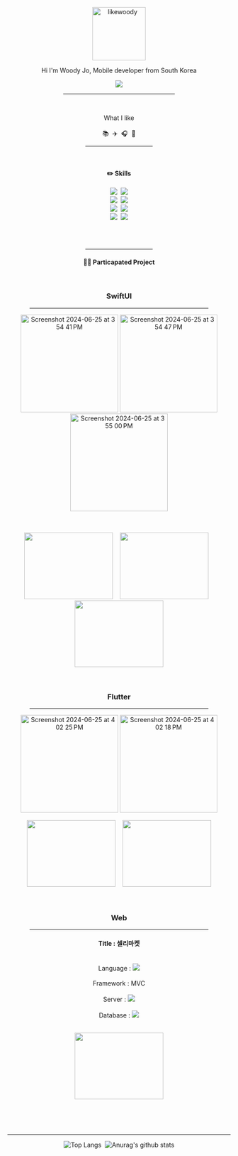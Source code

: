 <div align=center>
  <p>
    <img src="https://github.com/likewoody/likewoody/assets/151493474/9f632267-63cd-4a3c-b07f-dca1ada29020" alt="likewoody" width="120" height="120">
  </p>
  <p>Hi I'm Woody Jo, Mobile developer from South Korea</p>
  <a href="https://www.instagram.com/whtjdwls?igsh=ZmtyZTk0enQxeHBI" target="_blank"><img src="https://img.shields.io/badge/Instagram-000?style=social&logo=instagram&logoColor=E4405F" target="_blank"/></a>
  <hr width=50%>
  <br>

  <p>
    What I like <br><br>
    📚&nbsp;&nbsp;✈️&nbsp;&nbsp;🎧&nbsp;&nbsp;📸
  </p>
  <hr width=30%>
  <br>

  <!--
  <h4>🔥 Skills</h4>
  <img src="https://img.shields.io/badge/Java-007396?style=flat-square&logo=OpenJDK&logoColor=white">&nbsp;&nbsp;<img src="https://img.shields.io/badge/Spring%20Boot-6DB33F?style=flat-square&logo=Spring&logoColor=white">&nbsp;&nbsp;
  <img src="https://img.shields.io/badge/MySQL-4479A1?style=flat-square&logo=mysql&logoColor=white">&nbsp;&nbsp;&nbsp;<img src="https://img.shields.io/badge/Python-3776AB?style=flat-square&logo=python&logoColor=white">
  -->
  
  <h4>✏️ Skills</h4>
  <img src="https://img.shields.io/badge/Swift-F05138?style=flat-square&logo=Swift&logoColor=white">&nbsp;&nbsp;<img src="https://img.shields.io/badge/Python-3776AB?style=flat-square&logo=python&logoColor=white"><br>
  <img src="https://img.shields.io/badge/Flutter-02569B?style=flat-square&logo=flutter&logoColor=white">&nbsp;&nbsp;<img src="https://img.shields.io/badge/Flask-000000.svg?style=for-the-badge&logo=Flask&logoColor=white"/><br>
    <img src="https://img.shields.io/badge/Firebase-FFCA28?style=flat-square&logo=firebase&logoColor=black">&nbsp;&nbsp;<img src="https://img.shields.io/badge/java-007396?style=flat-square&logo=java&logoColor=white"><br>
  <img src="https://img.shields.io/badge/MySQL-4479A1?style=flat-square&logo=mysql&logoColor=white">&nbsp;&nbsp;<img src="https://img.shields.io/badge/Spring%20Boot-6DB33F?style=flat-square&logo=Spring&logoColor=white">  
    
  <br><br>
  <hr width=30%>


  <h4>👨‍💻 Particapated Project</h4>

  <br>

  ### SwiftUI
  <hr width=80%>

  <!-- VINOBLE -->
  <img width="220" alt="Screenshot 2024-06-25 at 3 54 41 PM" src="https://github.com/likewoody/likewoody/assets/151493474/8cf21bce-e287-4a85-a7a7-5096749b42a1">
  <!-- .Foodit App -->
  <img width="220" alt="Screenshot 2024-06-25 at 3 54 47 PM" src="https://github.com/likewoody/likewoody/assets/151493474/5fea610f-f441-4192-b661-0603f8f6ff22">
  <!-- .T note App -->
  <img width="220" alt="Screenshot 2024-06-25 at 3 55 00 PM" src="https://github.com/likewoody/likewoody/assets/151493474/ca05166f-4889-4d53-b20d-2bff4807cf10"><br><br><br>

  <!-- VINOBLE, Foodit, Tnote -->
  <a href="https://github.com/likewoody/Vinoble.git" target="_blank"><img src="https://github.com/likewoody/likewoody/assets/151493474/5e2d4866-5c08-492a-83e6-e4ee81d60c46" target="_blank" width=200 height=150/></a>&nbsp;&nbsp;&nbsp;
  <a href="https://github.com/likewoody/Foodit.git" target="_blank"><img src="https://github.com/likewoody/likewoody/assets/151493474/4aebf6e4-a2e8-45f1-b9fc-882f3a6d9d7a" target="_blank" width=200 height=150/></a>&nbsp;&nbsp;&nbsp;
  <a href="https://github.com/likewoody/ThanksNote.git" target="_blank"><img src="https://github.com/likewoody/likewoody/assets/151493474/91787369-702a-4e7b-b7f6-a9ca37e3277c" target="_blank" width=200 height=150/></a><br><br><br>



  ### Flutter
  <hr width=80%>

  <!-- Tree -->
  <img width="220" alt="Screenshot 2024-06-25 at 4 02 25 PM" src="https://github.com/likewoody/likewoody/assets/151493474/aa570ded-29a4-4377-a84a-cbcd7ccc86ab">
  <!-- Dangjin App -->
  <img width="220" alt="Screenshot 2024-06-25 at 4 02 18 PM" src="https://github.com/likewoody/likewoody/assets/151493474/2f100744-d1ea-4b77-bcc9-c847aa157b42">

  <!-- Tree, Dangjin -->
  <a href="https://github.com/likewoody/Tree.git" target="_blank"><img src="https://github.com/likewoody/likewoody/assets/151493474/a17e87ec-a234-4336-b0aa-b8e324625560" width=200 height=150/></a>&nbsp;&nbsp;&nbsp;
  <a href="https://github.com/likewoody/DJ-App.git" target="_blank"><img src="https://github.com/likewoody/likewoody/assets/151493474/5254a092-1840-4fab-8eaa-3d06b4fdd97a" target="_blank" width=200 height=150/></a><br><br><br>

  

  ### Web
  <hr width=80%>
  <!-- .Sellre Market -->
  
  #### Title : 셀리마켓
  <br>
  Language : <img src="https://img.shields.io/badge/java-007396?style=flat-square&logo=java&logoColor=white"/><br><br>
  Framework : MVC<br><br>
  Server : <img src="https://img.shields.io/badge/Spring-6DB33F.svg?style=for-the-badge&logo=Spring&logoColor=white"/><br><br>
  Database : <img src="https://img.shields.io/badge/MySQL-4479A1?style=flat-square&logo=MySQL&logoColor=white"/><br><br>
  
  <a href="https://github.com/shin-na-ra/sellreMarket_Spring.git" target="_blank"><img src="https://github.com/likewoody/likewoody/assets/151493474/795b284e-a28a-491e-91d4-49a6e3afff2b" target="_blank" width=200 height=150/></a><br><br>

  
  <!-- VINOBLE -->
  <!-- 
  #### Title : VINOBLE
  <br>

  Platform : SwiftUI<br><br>
  Design pattern : TCA<br><br>
  Server : <img src="https://img.shields.io/badge/Flask-000000.svg?style=for-the-badge&logo=Flask&logoColor=white"/><br><br>
  Database : <img src="https://img.shields.io/badge/MySQL-4479A1?style=flat-square&logo=MySQL&logoColor=white"/>  <img src="https://img.shields.io/badge/Firebase-FFCA28?style=flat-square&logo=firebase&logoColor=black"/>  <img src="https://img.shields.io/badge/SQLite-003B57.svg?style=for-the-badge&logo=SQLite&logoColor=white"/><br><br>
  
  <a href="https://github.com/likewoody/Vinoble.git" target="_blank"><img src="https://github.com/likewoody/likewoody/assets/151493474/5e2d4866-5c08-492a-83e6-e4ee81d60c46" target="_blank" width=200 height=150/></a><br><br><br>

  <!-- .Foodit App 
  <hr width=35%>
  
  #### Title : Foodit
  <br>
  Platform : SwiftUI<br><br>
  Design pattern : MVVM<br><br>
  Server : <img src="https://img.shields.io/badge/Flask-000000.svg?style=for-the-badge&logo=Flask&logoColor=white"/><br><br>
  Database : <img src="https://img.shields.io/badge/SQLite-003B57.svg?style=for-the-badge&logo=SQLite&logoColor=white"/><br><br>
  
  <a href="https://github.com/likewoody/Foodit.git" target="_blank"><img src="https://github.com/likewoody/likewoody/assets/151493474/4aebf6e4-a2e8-45f1-b9fc-882f3a6d9d7a" target="_blank" width=200 height=150/></a><br><br><br>



  <!-- .T note App 
  <hr width=35%>
  
  #### Title : Tnote
  <br>
  Platform : SwiftUI<br><br>
  Design pattern : MVVM<br><br>
  Server : <img src="https://img.shields.io/badge/Spring-6DB33F.svg?style=for-the-badge&logo=Spring&logoColor=white"/><br><br>
  Database : <img src="https://img.shields.io/badge/MySQL-4479A1?style=flat-square&logo=MySQL&logoColor=white"/><br><br>

  <a href="https://github.com/likewoody/ThanksNote.git" target="_blank"><img src="https://github.com/likewoody/likewoody/assets/151493474/91787369-702a-4e7b-b7f6-a9ca37e3277c" target="_blank" width=200 height=150/></a><br><br><br>

 

  ### Flutter
  <hr>
  <!-- 트리 App 
  
  #### Title : 트리
  <br>
  Framework : <img src="https://img.shields.io/badge/Flutter-02569B?style=flat-square&logo=flutter&logoColor=white"/><br><br>
  
  Design pattern : MVVM<br><br>
  Database : <img src="https://img.shields.io/badge/SQLite-003B57.svg?style=for-the-badge&logo=SQLite&logoColor=white"/><br><br>
  
  


  <!-- 당진 App 
  <hr width=35%>
  
  #### Title : 당진
  <br>
  Framework : <img src="https://img.shields.io/badge/Flutter-02569B?style=flat-square&logo=flutter&logoColor=white"/><br><br>
  
  Design pattern : MVVM<br><br>
  Server : <img src="https://img.shields.io/badge/Spring-6DB33F.svg?style=for-the-badge&logo=Spring&logoColor=white"/><br><br>
  Database : <img src="https://img.shields.io/badge/MySQL-4479A1?style=flat-square&logo=MySQL&logoColor=white"/>  <img src="https://img.shields.io/badge/Firebase-FFCA28?style=flat-square&logo=firebase&logoColor=black"/>  <img src="https://img.shields.io/badge/SQLite-003B57.svg?style=for-the-badge&logo=SQLite&logoColor=white"/><br><br>
  
  <a href="https://github.com/likewoody/DJ-App.git" target="_blank"><img src="https://github.com/likewoody/likewoody/assets/151493474/5254a092-1840-4fab-8eaa-3d06b4fdd97a" target="_blank" width=200 height=150/></a><br><br><br>

  -->

  <br><br>
  <hr/>



  <!-- 1.가장 많이 사용하는 언어 --><!-- 2.Github stats -->
  ![Top Langs](https://github-readme-stats.vercel.app/api/top-langs/?username=likewoody&layout=compact&theme=gruvbox)&nbsp;&nbsp;![Anurag's github stats](https://github-readme-stats.vercel.app/api?username=likewoody&show_icons=true&theme=gruvbox)

</div>
  



<!--
**likewoody/likewoody** is a ✨ _special_ ✨ repository because its `README.md` (this file) appears on your GitHub profile.

Here are some ideas to get you started:

- 🔭 I’m currently working on ...
- 🌱 I’m currently learning ...
- 👯 I’m looking to collaborate on ...
- 🤔 I’m looking for help with ...
- 💬 Ask me about ...
- 📫 How to reach me: ...
- 😄 Pronouns: ...
- ⚡ Fun fact: ...
-->
